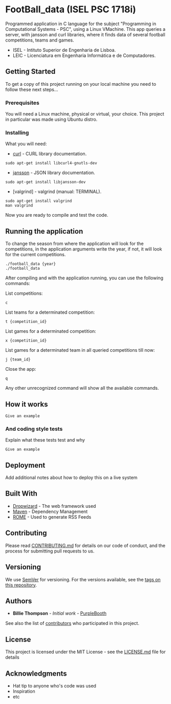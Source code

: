# FootBall_data (ISEL PSC 1718i)

Programmed application in C language for the subject "Programming in Computational Systems - PSC", using a Linux VMachine.
This app queries a server, with jansson and curl libraries, where it finds data of several football competitions, teams and games.
* ISEL - Intituto Superior de Engenharia de Lisboa.
* LEIC - Licenciatura em Engenharia Informática e de Computadores.

## Getting Started

To get a copy of this project running on your local machine you need to follow these next steps...

### Prerequisites

You will need a Linux machine, physical or virtual, your choice.
This project in particular was made using Ubuntu distro.

### Installing

What you will need:

* [curl](http://curl.haxx.se/libcurl) - CURL library documentation.

```
sudo apt-get install libcurl4-gnutls-dev
```

* [jansson](https://jansson.readthedocs.io/en/2.7/index.html) - JSON library documentation.

```
sudo apt-get install libjansson-dev
```

* [valgrind] - valgrind (manual: TERMINAL).

```
sudo apt-get install valgrind
man valgrind
```

Now you are ready to compile and test the code.

## Running the application

To change the season from where the application will look for the competitions, in the application arguments write the year, if not, it will look for the current competitions.

```
./football_data {year}
./football_data
```

After compiling and with the application running, you can use the following commands:

List competitions:

```
c
```

List teams for a determinated competition:

```
t {competition_id}
```

List games for a determinated competition:

```
x {competition_id}
```

List games for a determinated team in all queried competitions till now:

```
j {team_id}
```

Close the app:

```
q
```

Any other unrecognized command will show all the available commands.

## How it works



```
Give an example
```

### And coding style tests

Explain what these tests test and why

```
Give an example
```

## Deployment

Add additional notes about how to deploy this on a live system

## Built With

* [Dropwizard](http://www.dropwizard.io/1.0.2/docs/) - The web framework used
* [Maven](https://maven.apache.org/) - Dependency Management
* [ROME](https://rometools.github.io/rome/) - Used to generate RSS Feeds

## Contributing

Please read [CONTRIBUTING.md](https://gist.github.com/PurpleBooth/b24679402957c63ec426) for details on our code of conduct, and the process for submitting pull requests to us.

## Versioning

We use [SemVer](http://semver.org/) for versioning. For the versions available, see the [tags on this repository](https://github.com/your/project/tags). 

## Authors

* **Billie Thompson** - *Initial work* - [PurpleBooth](https://github.com/PurpleBooth)

See also the list of [contributors](https://github.com/your/project/contributors) who participated in this project.

## License

This project is licensed under the MIT License - see the [LICENSE.md](LICENSE.md) file for details

## Acknowledgments

* Hat tip to anyone who's code was used
* Inspiration
* etc
